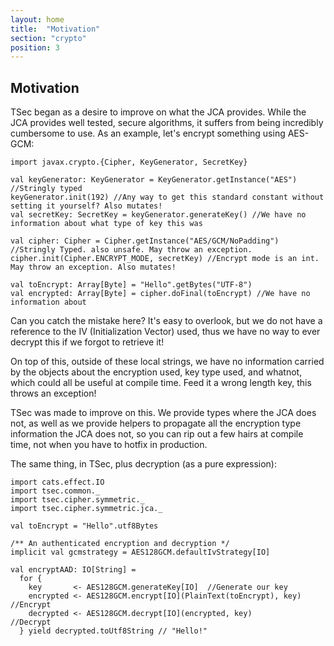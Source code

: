 ```yaml
---
layout: home
title:  "Motivation"
section: "crypto"
position: 3
---
```


## Motivation

TSec began as a desire to improve on what the JCA provides. While the JCA provides well tested,
secure algorithms, it suffers from being incredibly cumbersome to use. As an example, let's encrypt
something using AES-GCM:

```tut
import javax.crypto.{Cipher, KeyGenerator, SecretKey}

val keyGenerator: KeyGenerator = KeyGenerator.getInstance("AES") //Stringly typed
keyGenerator.init(192) //Any way to get this standard constant without setting it yourself? Also mutates!
val secretKey: SecretKey = keyGenerator.generateKey() //We have no information about what type of key this was

val cipher: Cipher = Cipher.getInstance("AES/GCM/NoPadding") //Stringly Typed. also unsafe. May throw an exception.
cipher.init(Cipher.ENCRYPT_MODE, secretKey) //Encrypt mode is an int. May throw an exception. Also mutates!

val toEncrypt: Array[Byte] = "Hello".getBytes("UTF-8")
val encrypted: Array[Byte] = cipher.doFinal(toEncrypt) //We have no information about
```

Can you catch the mistake here? It's easy to overlook, but we do not have a reference to the IV (Initialization Vector) used,
thus we have no way to ever decrypt this if we forgot to retrieve it!

On top of this, outside of these local strings, we have no information carried by the objects about the encryption used,
key type used, and whatnot, which could all be useful at compile time. Feed it a wrong length key, this throws an exception!

TSec was made to improve on this. We provide types where the JCA does not, as well as we provide helpers to propagate
all the encryption type information the JCA does not, so you can rip out a few hairs at compile time, not when you have to hotfix
in production.

The same thing, in TSec, plus decryption (as a pure expression):

```tut
import cats.effect.IO
import tsec.common._
import tsec.cipher.symmetric._
import tsec.cipher.symmetric.jca._

val toEncrypt = "Hello".utf8Bytes

/** An authenticated encryption and decryption */
implicit val gcmstrategy = AES128GCM.defaultIvStrategy[IO]

val encryptAAD: IO[String] =
  for {
    key       <- AES128GCM.generateKey[IO]  //Generate our key
    encrypted <- AES128GCM.encrypt[IO](PlainText(toEncrypt), key) //Encrypt
    decrypted <- AES128GCM.decrypt[IO](encrypted, key)            //Decrypt
  } yield decrypted.toUtf8String // "Hello!"
```
